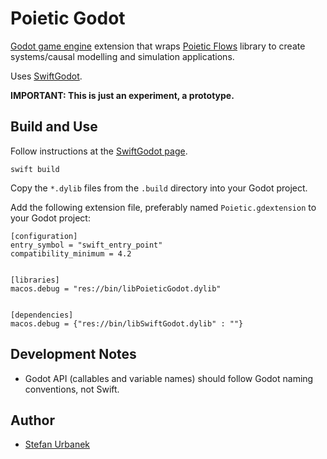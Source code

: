 # Poietic Godot

[Godot game engine](http://godotengine.org) extension that wraps
[Poietic Flows](https://github.com/OpenPoiesis/poietic-flows) library
to create systems/causal modelling and simulation applications.

Uses [SwiftGodot](https://github.com/migueldeicaza/SwiftGodot).


**IMPORTANT: This is just an experiment, a prototype.**

## Build and Use

Follow instructions at the [SwiftGodot page](https://github.com/migueldeicaza/SwiftGodot).

```
swift build
```

Copy the `*.dylib` files from the `.build` directory into your Godot project.

Add the following extension file, preferably named `Poietic.gdextension` to your Godot project:

```
[configuration]
entry_symbol = "swift_entry_point"
compatibility_minimum = 4.2


[libraries]
macos.debug = "res://bin/libPoieticGodot.dylib"


[dependencies]
macos.debug = {"res://bin/libSwiftGodot.dylib" : ""}
```

## Development Notes

- Godot API (callables and variable names) should follow Godot naming conventions, not Swift.

## Author

- [Stefan Urbanek](mailto:stefan.urbanek@gmail.com)
